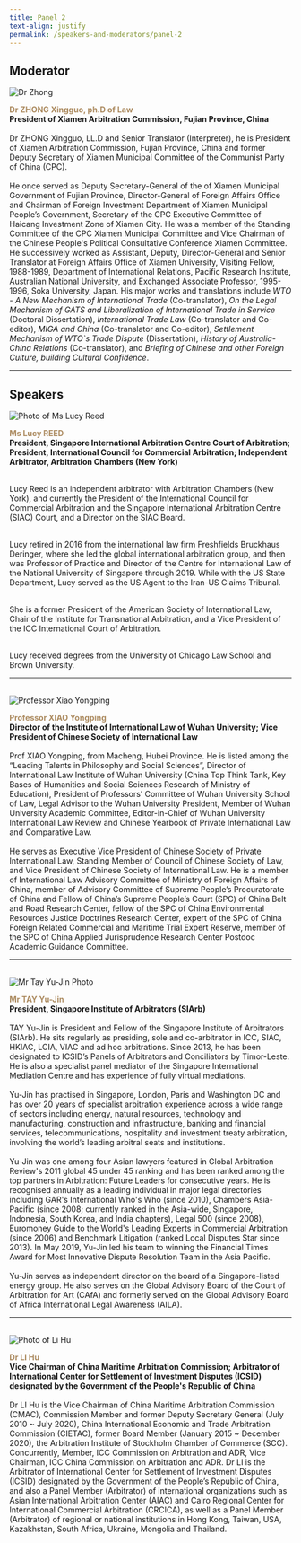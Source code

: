 ```yaml
---
title: Panel 2
text-align: justify
permalink: /speakers-and-moderators/panel-2
---
```


<style> 
.content img {
  max-width: 200px;
  margin-left: 0;
}

.speaker-name {
  color: #AC8B60;
}
</style>

## Moderator
<div class="sgds-container">
  <div class="row is-desktop">
    <div class="col is-10-mobile is-10-tablet is-3-desktop is-3-widescreen is-3-fullhd">
    <img src="/images/speakers-panel 2-zhong xingguo.jpg" alt="Dr Zhong"> 
    </div>
    <div class="col">
      <p>
      <b class="speaker-name">Dr ZHONG Xingguo, ph.D of Law </b><br>
   <b>President of Xiamen Arbitration Commission, Fujian Province, China <br> <br></b>
Dr ZHONG Xingguo, LL.D and Senior Translator (Interpreter), he is President of Xiamen Arbitration Commission, Fujian Province, China and former Deputy Secretary of Xiamen Municipal Committee of the Communist Party of China (CPC).<br> <br> 
He once served as Deputy Secretary-General of the of Xiamen Municipal Government of Fujian Province, Director-General of Foreign Affairs Office and Chairman of Foreign Investment Department of Xiamen Municipal People’s Government, Secretary of the CPC Executive Committee of Haicang Investment Zone of Xiamen City. He was a member of the Standing Committee of the CPC Xiamen Municipal Committee and Vice Chairman of the Chinese People's Political Consultative Conference Xiamen Committee. He successively worked as Assistant, Deputy, Director-General and Senior Translator at Foreign Affairs Office of Xiamen University, Visiting Fellow, 1988-1989, Department of International Relations, Pacific Research Institute, Australian National University, and Exchanged Associate Professor, 1995-1996, Soka University, Japan. His major works and translations include <i> WTO - A New Mechanism of International Trade </i> (Co-translator), <i>On the Legal Mechanism of GATS and Liberalization of International Trade in Service </i>(Doctoral Dissertation), <i>International Trade Law</i> (Co-translator and Co-editor), <i>MIGA and China </i>(Co-translator and Co-editor), <i>Settlement Mechanism of WTO`s Trade Dispute </i>(Dissertation), <i>History of Australia-China Relations </i>(Co-translator), and <i>Briefing of Chinese and other Foreign Culture, building Cultural Confidence</i>.
      </p>
   </div>
  </div> 
</div>
<hr>

## Speakers

<div class="sgds-container">
  <div class="row is-desktop">
    <div class="col is-10-mobile is-10-tablet is-3-desktop is-3-widescreen is-3-fullhd">
    <img src="/images/speakers-panel 2-Lucy Reed.jpg" alt="Photo of Ms Lucy Reed"> 
    </div>
    <div class="col">
    <p>
      <b class="speaker-name">Ms Lucy REED </b><br>
    <b>President, Singapore International Arbitration Centre Court of Arbitration; President, International Council for Commercial Arbitration; Independent Arbitrator, Arbitration Chambers (New York)<br> <br> </b>
      
Lucy Reed is an independent arbitrator with Arbitration Chambers (New York), and currently the President of the International Council for Commercial Arbitration and the Singapore International Arbitration Centre (SIAC) Court, and a Director on the SIAC Board.  <br> <br>

Lucy retired in 2016 from the international law firm Freshfields Bruckhaus Deringer, where she led the global international arbitration group, and then was Professor of Practice and Director of the Centre for International Law of the National University of Singapore through 2019. While with the US State Department, Lucy served as the US Agent to the Iran-US Claims Tribunal. <br> <br>

She is a former President of the American Society of International Law, Chair of the Institute for Transnational Arbitration, and a Vice President of the ICC International Court of Arbitration. <br> <br>

Lucy received degrees from the University of Chicago Law School and Brown University.
</p>
</div>
  </div>
 <hr>
  <br>
<div class="row is-desktop">
    <div class="col is-10-mobile is-10-tablet is-3-desktop is-3-widescreen is-3-fullhd">
    <img src="/images/speakers-panel 2-xiao yongping.png" alt="Professor Xiao Yongping"> 
    </div>
    <div class="col">
    <p>
<b class="speaker-name">Professor XIAO Yongping </b><br>
    <b>Director of the Institute of International Law of Wuhan University; Vice President of Chinese Society of International Law <br> <br> </b>
Prof XIAO Yongping, from Macheng, Hubei Province. He is listed among the “Leading Talents in Philosophy and Social Sciences”, Director of International Law Institute of Wuhan University (China Top Think Tank, Key Bases of Humanities and Social Sciences Research of Ministry of Education), President of Professors’ Committee of Wuhan University School of Law, Legal Advisor to the Wuhan University President, Member of Wuhan University Academic Committee, Editor-in-Chief of Wuhan University International Law Review and Chinese Yearbook of Private International Law and Comparative Law.<br> <br>
He serves as Executive Vice President of Chinese Society of Private International Law, Standing Member of Council of Chinese Society of Law, and Vice President of Chinese Society of International Law. He is a member of International Law Advisory Committee of Ministry of Foreign Affairs of China, member of Advisory Committee of Supreme People’s Procuratorate of China and Fellow of China’s Supreme People’s Court (SPC) of China Belt and Road Research Center, fellow of the SPC of China Environmental Resources Justice Doctrines Research Center, expert of the SPC of China Foreign Related Commercial and Maritime Trial Expert Reserve, member of the SPC of China Applied Jurisprudence Research Center Postdoc Academic Guidance Committee.
</p>
</div>
</div> 
  <hr>
  <br>

<div class="row is-desktop">
    <div class="col is-10-mobile is-10-tablet is-3-desktop is-3-widescreen is-3-fullhd">
    <img src="/images/speakers-panel 2-Tay Yu Jin.png" alt="Mr Tay Yu-Jin Photo"> 
    </div>
    <div class="col">
    <p>
<b class="speaker-name">Mr TAY Yu-Jin </b><br>
    <b>President, Singapore Institute of Arbitrators (SIArb)<br> <br> </b>
     TAY Yu-Jin is President and Fellow of the Singapore Institute of Arbitrators (SIArb). He sits regularly as presiding, sole and co-arbitrator in ICC, SIAC, HKIAC, LCIA, VIAC and ad hoc arbitrations.  Since 2013, he has been designated to ICSID’s Panels of Arbitrators and Conciliators by Timor-Leste.  He is also a specialist panel mediator of the Singapore International Mediation Centre and has experience of fully virtual mediations.<br> <br>
Yu-Jin has practised in Singapore, London, Paris and Washington DC and has over 20 years of specialist arbitration experience across a wide range of sectors including energy, natural resources, technology and manufacturing, construction and infrastructure, banking and financial services, telecommunications, hospitality and   investment treaty arbitration, involving the world’s leading arbitral seats and institutions.<br> <br>
Yu-Jin was one among four Asian lawyers featured in Global Arbitration Review's 2011 global 45 under 45 ranking and has been ranked among the top partners in Arbitration: Future Leaders for consecutive years.  He is recognised annually as a leading individual in major legal directories including GAR's International Who's Who (since 2010), Chambers Asia-Pacific (since 2008; currently ranked in the Asia-wide, Singapore, Indonesia, South Korea, and India chapters), Legal 500 (since 2008), Euromoney Guide to the World's Leading Experts in Commercial Arbitration (since 2006) and Benchmark Litigation (ranked Local Disputes Star since 2013).  In May 2019, Yu-Jin led his team to winning the Financial Times Award for Most Innovative Dispute Resolution Team in the Asia Pacific.<br> <br>
Yu-Jin serves as independent director on the board of a Singapore-listed energy group.  He also serves on the Global Advisory Board of the Court of Arbitration for Art (CAfA) and formerly served on the Global Advisory Board of Africa International Legal Awareness (AILA).
</p>
</div>
</div>
   <hr>
  <br>

<div class="row is-desktop">
    <div class="col is-10-mobile is-10-tablet is-3-desktop is-3-widescreen is-3-fullhd">
    <img src="/images/speakers-panel 2-li hu.jpg" alt="Photo of Li Hu"> 
    </div>
    <div class="col">
    <p>
<b class="speaker-name">Dr LI Hu</b><br>
    <b>Vice Chairman of China Maritime Arbitration Commission; Arbitrator of International Center for Settlement of Investment Disputes (ICSID) designated by the Government of the People's Republic of China<br> <br> </b>
Dr LI Hu is the Vice Chairman of China Maritime Arbitration Commission (CMAC), Commission Member and former Deputy Secretary General (July 2010 ~ July 2020), China International Economic and Trade Arbitration Commission (CIETAC), former Board Member (January 2015 ~ December 2020), the Arbitration Institute of Stockholm Chamber of Commerce (SCC). Concurrently, Member, ICC Commission on Arbitration and ADR, Vice Chairman, ICC China Commission on Arbitration and ADR. Dr LI is the Arbitrator of International Center for Settlement of Investment Disputes (ICSID) designated by the Government of the People’s Republic of China, and also a Panel Member (Arbitrator) of international organizations such as Asian International Arbitration Center (AIAC) and Cairo Regional Center for International Commercial Arbitration (CRCICA), as well as a Panel Member (Arbitrator) of regional or national institutions in Hong Kong, Taiwan, USA, Kazakhstan, South Africa, Ukraine, Mongolia and Thailand.
</p>
</div>
